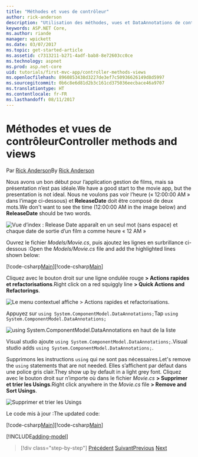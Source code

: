 ```yaml
---
title: "Méthodes et vues de contrôleur"
author: rick-anderson
description: "Utilisation des méthodes, vues et DataAnnotations de contrôleur"
keywords: ASP.NET Core,
ms.author: riande
manager: wpickett
ms.date: 03/07/2017
ms.topic: get-started-article
ms.assetid: c7313211-b271-4adf-bab8-8e72603cc0ce
ms.technology: aspnet
ms.prod: asp.net-core
uid: tutorials/first-mvc-app/controller-methods-views
ms.openlocfilehash: 8960853438d3227de3ef7c50936626149d8d5997
ms.sourcegitcommit: 0b6c8e6d81d2b3c161cd375036eecbace46a9707
ms.translationtype: HT
ms.contentlocale: fr-FR
ms.lasthandoff: 08/11/2017
---
```

# <a name="controller-methods-and-views"></a><span data-ttu-id="a1788-104">Méthodes et vues de contrôleur</span><span class="sxs-lookup"><span data-stu-id="a1788-104">Controller methods and views</span></span>

<span data-ttu-id="a1788-105">Par [Rick Anderson](https://twitter.com/RickAndMSFT)</span><span class="sxs-lookup"><span data-stu-id="a1788-105">By [Rick Anderson](https://twitter.com/RickAndMSFT)</span></span>

<span data-ttu-id="a1788-106">Nous avons un bon début pour l’application gestion de films, mais sa présentation n’est pas idéale.</span><span class="sxs-lookup"><span data-stu-id="a1788-106">We have a good start to the movie app, but the presentation is not ideal.</span></span> <span data-ttu-id="a1788-107">Nous ne voulons pas voir l’heure (« 12:00:00 AM » dans l’image ci-dessous) et **ReleaseDate** doit être composé de deux mots.</span><span class="sxs-lookup"><span data-stu-id="a1788-107">We don't want to see the time (12:00:00 AM in the image below) and **ReleaseDate** should be two words.</span></span>

![Vue d’index : Release Date apparaît en un seul mot (sans espace) et chaque date de sortie d’un film a comme heure « 12 AM »](working-with-sql/_static/m55.png)

<span data-ttu-id="a1788-109">Ouvrez le fichier *Models/Movie.cs*, puis ajoutez les lignes en surbrillance ci-dessous :</span><span class="sxs-lookup"><span data-stu-id="a1788-109">Open the *Models/Movie.cs* file and add the highlighted lines shown below:</span></span>

<span data-ttu-id="a1788-110">[!code-csharp[Main](start-mvc/sample/MvcMovie/Models/MovieDateWithExtraUsings.cs?name=snippet_1&highlight=13-14)]</span><span class="sxs-lookup"><span data-stu-id="a1788-110">[!code-csharp[Main](start-mvc/sample/MvcMovie/Models/MovieDateWithExtraUsings.cs?name=snippet_1&highlight=13-14)]</span></span>

<span data-ttu-id="a1788-111">Cliquez avec le bouton droit sur une ligne ondulée rouge **> Actions rapides et refactorisations**.</span><span class="sxs-lookup"><span data-stu-id="a1788-111">Right click on a red squiggly line **> Quick Actions and Refactorings**.</span></span>

  ![Le menu contextuel affiche **> Actions rapides et refactorisations**.](controller-methods-views/_static/qa.png)


<span data-ttu-id="a1788-113">Appuyez sur `using System.ComponentModel.DataAnnotations;`</span><span class="sxs-lookup"><span data-stu-id="a1788-113">Tap `using System.ComponentModel.DataAnnotations;`</span></span>

  ![using System.ComponentModel.DataAnnotations en haut de la liste](controller-methods-views/_static/da.png)

  <span data-ttu-id="a1788-115">Visual studio ajoute `using System.ComponentModel.DataAnnotations;`.</span><span class="sxs-lookup"><span data-stu-id="a1788-115">Visual studio adds `using System.ComponentModel.DataAnnotations;`.</span></span>

<span data-ttu-id="a1788-116">Supprimons les instructions `using` qui ne sont pas nécessaires.</span><span class="sxs-lookup"><span data-stu-id="a1788-116">Let's remove the `using` statements that are not needed.</span></span> <span data-ttu-id="a1788-117">Elles s’affichent par défaut dans une police gris clair.</span><span class="sxs-lookup"><span data-stu-id="a1788-117">They show up by default in a light grey font.</span></span> <span data-ttu-id="a1788-118">Cliquez avec le bouton droit sur n’importe où dans le fichier *Movie.cs* **> Supprimer et trier les Usings**.</span><span class="sxs-lookup"><span data-stu-id="a1788-118">Right click anywhere in the *Movie.cs* file **> Remove and Sort Usings**.</span></span>

![Supprimer et trier les Usings](controller-methods-views/_static/rm.png)

<span data-ttu-id="a1788-120">Le code mis à jour :</span><span class="sxs-lookup"><span data-stu-id="a1788-120">The updated code:</span></span>

<span data-ttu-id="a1788-121">[!code-csharp[Main](./start-mvc/sample/MvcMovie/Models/MovieDate.cs?name=snippet_1)]</span><span class="sxs-lookup"><span data-stu-id="a1788-121">[!code-csharp[Main](./start-mvc/sample/MvcMovie/Models/MovieDate.cs?name=snippet_1)]</span></span>

<!-- include start -->

[!INCLUDE[adding-model](../../includes/mvc-intro/controller-methods-views.md)]

>[!div class="step-by-step"]
<span data-ttu-id="a1788-122">[Précédent](working-with-sql.md)
[Suivant](search.md)</span><span class="sxs-lookup"><span data-stu-id="a1788-122">[Previous](working-with-sql.md)
[Next](search.md)</span></span>  
